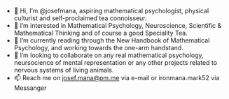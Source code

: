 - 👋 Hi, I’m @josefmana, aspiring mathematical psychologist, physical culturist and self-proclaimed tea connoisseur.
- 👀 I’m interested in Mathematical Psychology, Neuroscience, Scientific & Mathematical Thinking and of course a good Speciality Tea.
- 🌱 I’m currently reading through the New Handbook of Mathematical Psychology, and working towards the one-arm handstand.
- 💞️ I’m looking to collaborate on any real mathematical psychology, neursocience of mental representation or any other projects related to nervous systems of living animals.
- 📫 Reach me on josef.mana@pm.me via e-mail or ironmana.mark52 via Messanger

<!---
josefmana/josefmana is a ✨ special ✨ repository because its `README.md` (this file) appears on your GitHub profile.
You can click the Preview link to take a look at your changes.
--->
